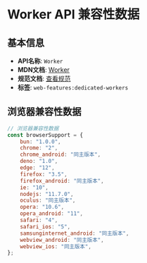 # Worker API 兼容性数据

## 基本信息

- **API名称**: `Worker`
- **MDN文档**: [Worker](https://developer.mozilla.org/docs/Web/API/Worker)
- **规范文档**: [查看规范](https://html.spec.whatwg.org/multipage/workers.html#dedicated-workers-and-the-worker-interface)
- **标签**: `web-features:dedicated-workers`

## 浏览器兼容性数据

```javascript
// 浏览器兼容性数据
const browserSupport = {
    bun: "1.0.0",
    chrome: "2",
    chrome_android: "同主版本",
    deno: "1.0",
    edge: "12",
    firefox: "3.5",
    firefox_android: "同主版本",
    ie: "10",
    nodejs: "11.7.0",
    oculus: "同主版本",
    opera: "10.6",
    opera_android: "11",
    safari: "4",
    safari_ios: "5",
    samsunginternet_android: "同主版本",
    webview_android: "同主版本",
    webview_ios: "同主版本",
};

```

